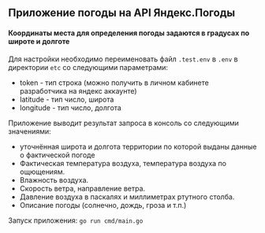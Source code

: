 ## Приложение погоды на API Яндекс.Погоды

#### Координаты места для определения погоды задаются в градусах по широте и долготе


Для настройки необходимо переименовать файл `.test.env` в `.env` в директории `etc` со следующими параметрами:
- token - тип строка (можно получить в личном кабинете разработчика на яндекс аккаунте)
- latitude - тип число, широта
- longitude - тип число, долгота

Приложение выводит результат запроса в консоль со следующими значениями:
- уточнённая широта и долгота территории по которой выданы данные о фактической погоде
- Фактическая температура воздуха, температура воздуха по ощющениям.
- Влажность воздуха.
- Скорость ветра, направление ветра.
- Давление воздуха в паскалях и миллиметрах ртутного столба.
- Описание погоды (солнечно, дождь, гроза и т.п.)

Запуск приложения: ```go run cmd/main.go```